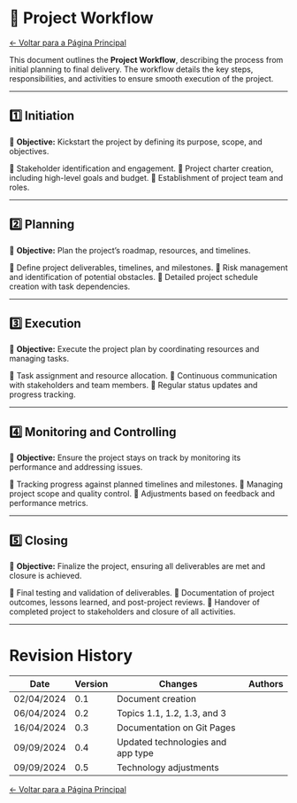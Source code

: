 # 📌 Project Workflow

[← Voltar para a Página Principal](../../index.md)

This document outlines the **Project Workflow**, describing the process from initial planning to final delivery. The workflow details the key steps, responsibilities, and activities to ensure smooth execution of the project.

---

## **1️⃣ Initiation**

📌 **Objective:** Kickstart the project by defining its purpose, scope, and objectives.

🔹 Stakeholder identification and engagement.
🔹 Project charter creation, including high-level goals and budget.
🔹 Establishment of project team and roles.

---

## **2️⃣ Planning**

📌 **Objective:** Plan the project’s roadmap, resources, and timelines.

🔹 Define project deliverables, timelines, and milestones.
🔹 Risk management and identification of potential obstacles.
🔹 Detailed project schedule creation with task dependencies.

---

## **3️⃣ Execution**

📌 **Objective:** Execute the project plan by coordinating resources and managing tasks.

🔹 Task assignment and resource allocation.
🔹 Continuous communication with stakeholders and team members.
🔹 Regular status updates and progress tracking.

---

## **4️⃣ Monitoring and Controlling**

📌 **Objective:** Ensure the project stays on track by monitoring its performance and addressing issues.

🔹 Tracking progress against planned timelines and milestones.
🔹 Managing project scope and quality control.
🔹 Adjustments based on feedback and performance metrics.

---

## **5️⃣ Closing**

📌 **Objective:** Finalize the project, ensuring all deliverables are met and closure is achieved.

🔹 Final testing and validation of deliverables.
🔹 Documentation of project outcomes, lessons learned, and post-project reviews.
🔹 Handover of completed project to stakeholders and closure of all activities.

---



# Revision History

| Date       | Version | Changes                           | Authors |
| ---------- | ------- | --------------------------------- | ------- |
| 02/04/2024 | 0.1     | Document creation                 |         |
| 06/04/2024 | 0.2     | Topics 1.1, 1.2, 1.3, and 3       |         |
| 16/04/2024 | 0.3     | Documentation on Git Pages        |         |
| 09/09/2024 | 0.4     | Updated technologies and app type |         |
| 09/09/2024 | 0.5     | Technology adjustments            |         |

[← Voltar para a Página Principal](../../index.md)
